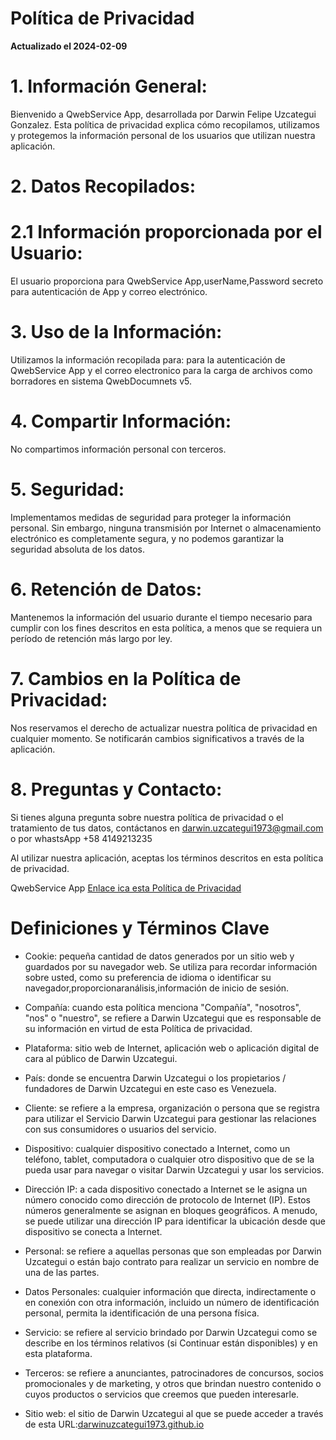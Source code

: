 # Política de Privacidad

**Actualizado el 2024-02-09**

# 1. Información General:

Bienvenido a QwebService App, desarrollada por Darwin Felipe Uzcategui Gonzalez. Esta política de privacidad explica cómo recopilamos, utilizamos y protegemos la información personal de los usuarios que utilizan nuestra aplicación.

# 2. Datos Recopilados:
# 2.1 Información proporcionada por el Usuario:

El usuario proporciona para QwebService App,userName,Password secreto para autenticación de  App y correo electrónico.

# 3. Uso de la Información:

Utilizamos la información recopilada para:
para la autenticación de QwebService App y el correo electronico para la carga de archivos como borradores en sistema QwebDocumnets v5.

# 4. Compartir Información:

No compartimos información personal con terceros.

# 5. Seguridad:

Implementamos medidas de seguridad para proteger la información personal. Sin embargo, ninguna transmisión por Internet o almacenamiento electrónico es completamente segura, y no podemos garantizar la seguridad absoluta de los datos.

# 6. Retención de Datos:

Mantenemos la información del usuario durante el tiempo necesario para cumplir con los fines descritos en esta política, a menos que se requiera un período de retención más largo por ley.

# 7. Cambios en la Política de Privacidad:

Nos reservamos el derecho de actualizar nuestra política de privacidad en cualquier momento. Se notificarán cambios significativos a través de la aplicación.

# 8. Preguntas y Contacto:

Si tienes alguna pregunta sobre nuestra política de privacidad o el tratamiento de tus datos, contáctanos en darwin.uzcategui1973@gmail.com o por whastsApp +58 4149213235

Al utilizar nuestra aplicación, aceptas los términos descritos en esta política de privacidad.

 QwebService App
[Enlace ica esta  Política de Privacidad](https://github.com/darwinuzcategui/qwebservice/edit/main/politica.md)

# Definiciones y Términos Clave

* Cookie: pequeña cantidad de datos generados por un sitio web y guardados por su navegador web. Se utiliza para recordar información sobre usted, como su preferencia de idioma o identificar su navegador,proporcionaranálisis,información de inicio de sesión.

* Compañía: cuando esta política menciona "Compañía", "nosotros", "nos" o "nuestro", se refiere a Darwin Uzcategui que es responsable de su información en virtud de esta Política de privacidad.

* Plataforma: sitio web de Internet, aplicación web o aplicación digital de cara al público de Darwin Uzcategui.

* País: donde se encuentra Darwin Uzcategui o los propietarios / fundadores de Darwin Uzcategui en este caso es Venezuela.

* Cliente: se refiere a la empresa, organización o persona que se registra para utilizar el Servicio Darwin Uzcategui para gestionar las relaciones con sus consumidores o usuarios del servicio.

* Dispositivo: cualquier dispositivo conectado a Internet, como un teléfono, tablet, computadora o cualquier otro dispositivo que de se la pueda usar para navegar o visitar Darwin Uzcategui y usar los servicios.

* Dirección IP: a cada dispositivo conectado a Internet se le asigna un número conocido como dirección de protocolo de Internet (IP). Estos números generalmente se asignan en bloques geográficos. A menudo, se puede utilizar una dirección IP para identificar la ubicación desde que dispositivo se conecta a Internet.

* Personal: se refiere a aquellas personas que son empleadas por Darwin Uzcategui o están bajo contrato para realizar un servicio en nombre de una de las partes.

* Datos Personales: cualquier información que directa, indirectamente o en conexión con otra información, incluido un número de identificación personal, permita la identificación de una persona física.

* Servicio: se refiere al servicio brindado por Darwin Uzcategui como se describe en los términos relativos (si Continuar están disponibles) y en esta plataforma.

* Terceros: se refiere a anunciantes, patrocinadores de concursos, socios promocionales y de marketing, y otros que brindan nuestro contenido o cuyos productos o servicios que creemos que pueden interesarle.

* Sitio web: el sitio de Darwin Uzcategui al que se puede acceder a través de esta URL:[darwinuzcategui1973.github.io](https://darwinuzcategui1973.github.io/)